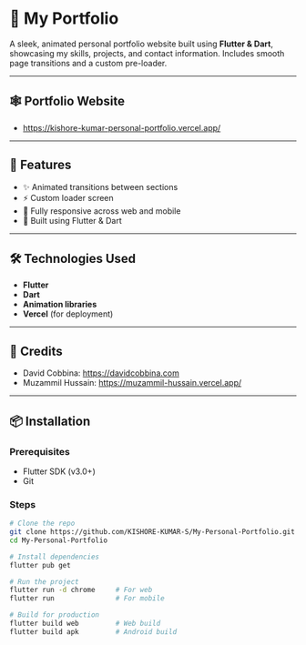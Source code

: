 # 🌟 My Portfolio

A sleek, animated personal portfolio website built using **Flutter & Dart**, showcasing my skills, projects, and contact information. Includes smooth page transitions and a custom pre-loader.

---

## 🕸️ Portfolio Website
 - https://kishore-kumar-personal-portfolio.vercel.app/

---

## 🚀 Features

- ✨ Animated transitions between sections
- ⚡ Custom loader screen
- 📱 Fully responsive across web and mobile
- 🎯 Built using Flutter & Dart

---

## 🛠️ Technologies Used

- **Flutter**
- **Dart**
- **Animation libraries**
- **Vercel** (for deployment)

---

## 🙏 Credits

- David Cobbina: https://davidcobbina.com
- Muzammil Hussain: https://muzammil-hussain.vercel.app/

---

## 📦 Installation

### Prerequisites

- Flutter SDK (v3.0+)
- Git

### Steps

```bash
# Clone the repo
git clone https://github.com/KISHORE-KUMAR-S/My-Personal-Portfolio.git
cd My-Personal-Portfolio

# Install dependencies
flutter pub get

# Run the project
flutter run -d chrome     # For web
flutter run               # For mobile

# Build for production
flutter build web         # Web build
flutter build apk         # Android build
